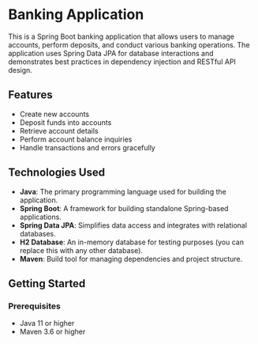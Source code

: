 # Banking Application

This is a Spring Boot banking application that allows users to manage accounts, perform deposits, and conduct various banking operations. The application uses Spring Data JPA for database interactions and demonstrates best practices in dependency injection and RESTful API design.

## Features

- Create new accounts
- Deposit funds into accounts
- Retrieve account details
- Perform account balance inquiries
- Handle transactions and errors gracefully

## Technologies Used

- **Java**: The primary programming language used for building the application.
- **Spring Boot**: A framework for building standalone Spring-based applications.
- **Spring Data JPA**: Simplifies data access and integrates with relational databases.
- **H2 Database**: An in-memory database for testing purposes (you can replace this with any other database).
- **Maven**: Build tool for managing dependencies and project structure.

## Getting Started

### Prerequisites

- Java 11 or higher
- Maven 3.6 or higher



